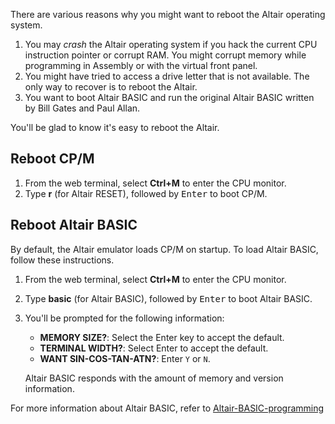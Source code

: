 There are various reasons why you might want to reboot the Altair operating system.

1. You may *crash* the Altair operating system if you hack the current CPU instruction pointer or corrupt RAM. You might corrupt memory while programming in Assembly or with the virtual front panel.
2. You might have tried to access a drive letter that is not available. The only way to recover is to reboot the Altair.
3. You want to boot Altair BASIC and run the original Altair BASIC written by Bill Gates and Paul Allan.

You'll be glad to know it's easy to reboot the Altair.

## Reboot CP/M

1. From the web terminal, select **Ctrl+M** to enter the CPU monitor.
1. Type **r** (for Altair RESET), followed by <kbd>Enter</kbd> to boot CP/M.

## Reboot Altair BASIC

By default, the Altair emulator loads CP/M on startup. To load Altair BASIC, follow these instructions.

1. From the web terminal, select **Ctrl+M** to enter the CPU monitor.
1. Type **basic** (for Altair BASIC), followed by <kbd>Enter</kbd> to boot Altair BASIC.
1. You'll be prompted for the following information:

    * **MEMORY SIZE?**: Select the Enter key to accept the default.
    * **TERMINAL  WIDTH?**: Select Enter to accept the default.
    * **WANT SIN-COS-TAN-ATN?**: Enter `Y` or `N`.

    Altair BASIC responds with the amount of memory and version information.

For more information about Altair BASIC, refer to [Altair-BASIC-programming](../60-programming/05-Altair-BASIC-programming.md)
